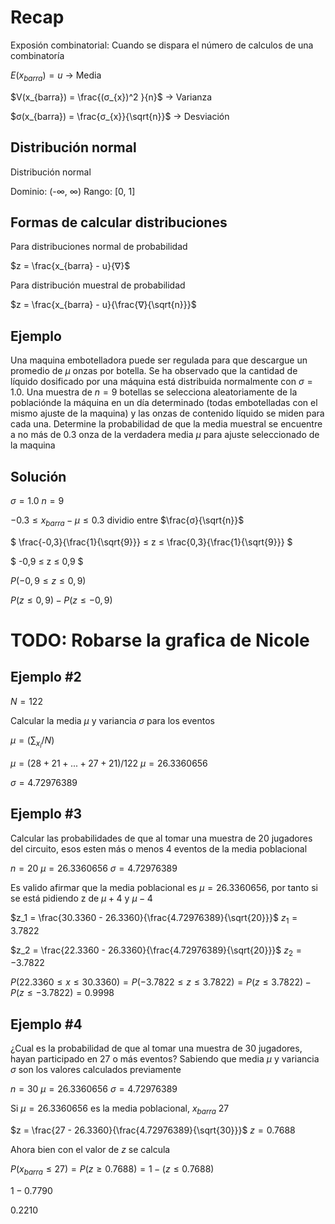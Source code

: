# Recap

Exposión combinatorial: Cuando se dispara el número de calculos de una combinatoría

$E(x_{barra}) = u$ -> Media

$V(x_{barra}) = \frac{(σ_{x})^2 }{n}$ -> Varianza

$σ(x_{barra}) = \frac{σ_{x}}{\sqrt{n}}$ -> Desviación

## Distribución normal

Distribución normal

Dominio: (-∞, ∞)
Rango: [0, 1]

## Formas de calcular distribuciones

Para distribuciones normal de probabilidad

$z = \frac{x_{barra} - u}{∇}$

Para distribución muestral de probabilidad

$z = \frac{x_{barra} - u}{\frac{∇}{\sqrt{n}}}$

## Ejemplo

Una maquina embotelladora puede ser regulada para que descargue
un promedio de $μ$ onzas por botella. Se ha observado que la cantidad
de líquido dosificado por una máquina está distribuida normalmente con
$σ = 1.0$. Una muestra de $n = 9$ botellas se selecciona aleatoriamente
de la poblaciónde la máquina en un día determinado (todas embotelladas
con el mismo ajuste de la maquina) y las onzas de contenido líquido
se miden para cada una. Determine la probabilidad de que la media muestral
se encuentre a no más de 0.3 onza de la verdadera media $μ$ para ajuste
seleccionado de la maquina

## Solución

$σ = 1.0$
$n = 9$

$-0.3 ≤ x_{barra} - μ ≤ 0.3$ dividio entre $\frac{σ}{\sqrt{n}}$

$ \frac{-0,3}{\frac{1}{\sqrt{9}}} ≤ z ≤ \frac{0,3}{\frac{1}{\sqrt{9}}} $

$ -0,9 ≤ z ≤ 0,9 $

$P(-0,9 ≤ z ≤ 0,9)$

$P(z ≤ 0,9) - P(z ≤ -0,9)$

# TODO: Robarse la grafica de Nicole

## Ejemplo #2

$N = 122$

Calcular la media $μ$ y variancia $σ$ para los eventos

$μ = (∑_{x_i}/N)$

$μ = (28 + 21 + ... + 27 + 21)/122$
$μ = 26.3360656$

$σ = 4.72976389$

## Ejemplo #3

Calcular las probabilidades de que al tomar una muestra de 20 jugadores
del circuito, esos esten más o menos 4 eventos de la media poblacional

$n = 20$
$μ = 26.3360656$
$σ = 4.72976389$

Es valido afirmar que la media poblacional es $μ = 26.3360656$, por tanto
si se está pidiendo z de $μ + 4$ y $μ - 4$

$z_1 = \frac{30.3360 - 26.3360}{\frac{4.72976389}{\sqrt{20}}}$
$z_1 = 3.7822$

$z_2 = \frac{22.3360 - 26.3360}{\frac{4.72976389}{\sqrt{20}}}$
$z_2 = -3.7822$

$P(22.3360 ≤ x ≤ 30.3360) = P(-3.7822 ≤ z ≤ 3.7822) = P(z ≤ 3.7822) - P(z ≤ -3.7822) = 0.9998$

## Ejemplo #4

¿Cual es la probabilidad de que al tomar una muestra de 30 jugadores, hayan
participado en 27 o más eventos? Sabiendo que media $μ$ y variancia $σ$ son
los valores calculados previamente

$n = 30$
$μ = 26.3360656$
$σ = 4.72976389$

Si $μ = 26.3360656$ es la media poblacional, $x_{barra}$ 27

$z = \frac{27 - 26.3360}{\frac{4.72976389}{\sqrt{30}}}$
$z = 0.7688$

Ahora bien con el valor de $z$ se calcula

$P(x_{barra} ≤ 27) = P(z ≥ 0.7688) = 1 - (z ≤ 0.7688)$

$1 - 0.7790$

$0.2210$
